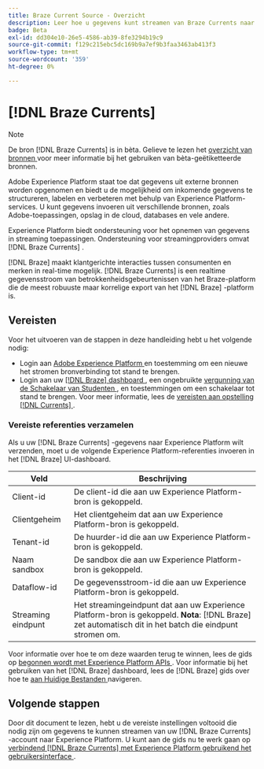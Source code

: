 ```yaml
---
title: Braze Current Source - Overzicht
description: Leer hoe u gegevens kunt streamen van Braze Currents naar Experience Platform.
badge: Beta
exl-id: dd304e10-26e5-4586-ab39-8fe3294b19c9
source-git-commit: f129c215ebc5dc169b9a7ef9b3faa3463ab413f3
workflow-type: tm+mt
source-wordcount: '359'
ht-degree: 0%

---
```


# [!DNL Braze Currents]

>[!NOTE]
>
>De bron [!DNL Braze Currents] is in bèta. Gelieve te lezen het [ overzicht van bronnen ](../../home.md#terms-and-conditions) voor meer informatie bij het gebruiken van bèta-geëtiketteerde bronnen.

Adobe Experience Platform staat toe dat gegevens uit externe bronnen worden opgenomen en biedt u de mogelijkheid om inkomende gegevens te structureren, labelen en verbeteren met behulp van Experience Platform-services. U kunt gegevens invoeren uit verschillende bronnen, zoals Adobe-toepassingen, opslag in de cloud, databases en vele andere.

Experience Platform biedt ondersteuning voor het opnemen van gegevens in streaming toepassingen. Ondersteuning voor streamingproviders omvat [!DNL Braze Currents] .

[!DNL Braze] maakt klantgerichte interacties tussen consumenten en merken in real-time mogelijk. [!DNL Braze Currents] is een realtime gegevensstroom van betrokkenheidsgebeurtenissen van het Braze-platform die de meest robuuste maar korrelige export van het [!DNL Braze] -platform is.

## Vereisten

Voor het uitvoeren van de stappen in deze handleiding hebt u het volgende nodig:

* Login aan [ Adobe Experience Platform ](https://platform.adobe.com) en toestemming om een nieuwe het stromen bronverbinding tot stand te brengen.
* Login aan uw [[!DNL Braze]  dashboard ](https://dashboard.braze.com/sign_in), een ongebruikte [ vergunning van de Schakelaar van Studenten ](https://www.braze.com/docs/user_guide/data_and_analytics/braze_currents), en toestemmingen om een schakelaar tot stand te brengen. Voor meer informatie, lees de [ vereisten aan opstelling  [!DNL Currents] ](https://www.braze.com/docs/user_guide/data_and_analytics/braze_currents/setting_up_currents/#requirements).

### Vereiste referenties verzamelen

Als u uw [!DNL Braze Currents] -gegevens naar Experience Platform wilt verzenden, moet u de volgende Experience Platform-referenties invoeren in het [!DNL Braze] UI-dashboard.

| Veld | Beschrijving |
| --- | --- |
| Client-id | De client-id die aan uw Experience Platform-bron is gekoppeld. |
| Clientgeheim | Het clientgeheim dat aan uw Experience Platform-bron is gekoppeld. |
| Tenant-id | De huurder-id die aan uw Experience Platform-bron is gekoppeld. |
| Naam sandbox | De sandbox die aan uw Experience Platform-bron is gekoppeld. |
| Dataflow-id | De gegevensstroom-id die aan uw Experience Platform-bron is gekoppeld. |
| Streaming eindpunt | Het streamingeindpunt dat aan uw Experience Platform-bron is gekoppeld. **Nota**: [!DNL Braze] zet automatisch dit in het batch die eindpunt stromen om. |

Voor informatie over hoe te om deze waarden terug te winnen, lees de gids op [ begonnen wordt met Experience Platform APIs ](../../../landing/api-authentication.md). Voor informatie bij het gebruiken van het [!DNL Braze] dashboard, lees de [!DNL Braze] gids over hoe te [ aan Huidige Bestanden ](https://www.braze.com/docs/user_guide/data_and_analytics/braze_currents/setting_up_currents/#step-2-navigate-to-currents) navigeren.

## Volgende stappen

Door dit document te lezen, hebt u de vereiste instellingen voltooid die nodig zijn om gegevens te kunnen streamen van uw [!DNL Braze Currents] -account naar Experience Platform. U kunt aan de gids nu te werk gaan op [ verbindend  [!DNL Braze Currents]  met Experience Platform gebruikend het gebruikersinterface ](../../tutorials/ui/create/marketing-automation/braze.md).

